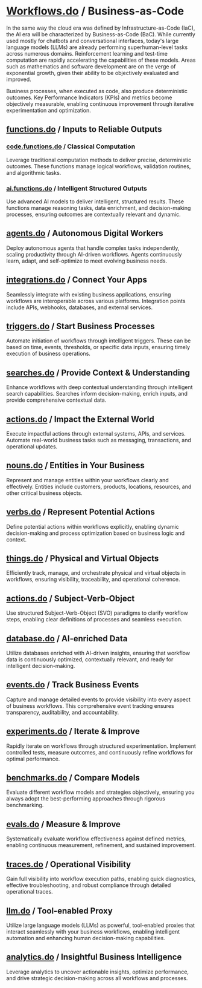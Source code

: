 # [Workflows.do](https://workflows.do) / Business-as-Code

In the same way the cloud era was defined by Infrastructure-as-Code (IaC), the AI era will be characterized by Business-as-Code (BaC). While currently used mostly for chatbots and conversational interfaces, today's large language models (LLMs) are already performing superhuman-level tasks across numerous domains. Reinforcement learning and test-time computation are rapidly accelerating the capabilities of these models. Areas such as mathematics and software development are on the verge of exponential growth, given their ability to be objectively evaluated and improved.

Business processes, when executed as code, also produce deterministic outcomes. Key Performance Indicators (KPIs) and metrics become objectively measurable, enabling continuous improvement through iterative experimentation and optimization.

## [functions.do](https://functions.do) / Inputs to Reliable Outputs

### [code.functions.do](https://code.functions.do) / Classical Computation

Leverage traditional computation methods to deliver precise, deterministic outcomes. These functions manage logical workflows, validation routines, and algorithmic tasks.

### [ai.functions.do](https://ai.functions.do) / Intelligent Structured Outputs

Use advanced AI models to deliver intelligent, structured results. These functions manage reasoning tasks, data enrichment, and decision-making processes, ensuring outcomes are contextually relevant and dynamic.

## [agents.do](https://agents.do) / Autonomous Digital Workers

Deploy autonomous agents that handle complex tasks independently, scaling productivity through AI-driven workflows. Agents continuously learn, adapt, and self-optimize to meet evolving business needs.

## [integrations.do](https://integrations.do) / Connect Your Apps

Seamlessly integrate with existing business applications, ensuring workflows are interoperable across various platforms. Integration points include APIs, webhooks, databases, and external services.

## [triggers.do](https://triggers.do) / Start Business Processes

Automate initiation of workflows through intelligent triggers. These can be based on time, events, thresholds, or specific data inputs, ensuring timely execution of business operations.

## [searches.do](https://searches.do) / Provide Context & Understanding

Enhance workflows with deep contextual understanding through intelligent search capabilities. Searches inform decision-making, enrich inputs, and provide comprehensive contextual data.

## [actions.do](https://actions.do) / Impact the External World

Execute impactful actions through external systems, APIs, and services. Automate real-world business tasks such as messaging, transactions, and operational updates.

## [nouns.do](https://nouns.do) / Entities in Your Business

Represent and manage entities within your workflows clearly and effectively. Entities include customers, products, locations, resources, and other critical business objects.

## [verbs.do](https://verbs.do) / Represent Potential Actions

Define potential actions within workflows explicitly, enabling dynamic decision-making and process optimization based on business logic and context.

## [things.do](https://things.do) / Physical and Virtual Objects

Efficiently track, manage, and orchestrate physical and virtual objects in workflows, ensuring visibility, traceability, and operational coherence.

## [actions.do](https://actions.do) / Subject-Verb-Object

Use structured Subject-Verb-Object (SVO) paradigms to clarify workflow steps, enabling clear definitions of processes and seamless execution.

## [database.do](https://database.do) / AI-enriched Data

Utilize databases enriched with AI-driven insights, ensuring that workflow data is continuously optimized, contextually relevant, and ready for intelligent decision-making.

## [events.do](https://events.do) / Track Business Events

Capture and manage detailed events to provide visibility into every aspect of business workflows. This comprehensive event tracking ensures transparency, auditability, and accountability.

## [experiments.do](https://experiments.do) / Iterate & Improve

Rapidly iterate on workflows through structured experimentation. Implement controlled tests, measure outcomes, and continuously refine workflows for optimal performance.

## [benchmarks.do](https://benchmarks.do) / Compare Models

Evaluate different workflow models and strategies objectively, ensuring you always adopt the best-performing approaches through rigorous benchmarking.

## [evals.do](https://evals.do) / Measure & Improve

Systematically evaluate workflow effectiveness against defined metrics, enabling continuous measurement, refinement, and sustained improvement.

## [traces.do](https://traces.do) / Operational Visibility

Gain full visibility into workflow execution paths, enabling quick diagnostics, effective troubleshooting, and robust compliance through detailed operational traces.

## [llm.do](https://llm.do) / Tool-enabled Proxy

Utilize large language models (LLMs) as powerful, tool-enabled proxies that interact seamlessly with your business workflows, enabling intelligent automation and enhancing human decision-making capabilities.

## [analytics.do](https://analytics.do) / Insightful Business Intelligence

Leverage analytics to uncover actionable insights, optimize performance, and drive strategic decision-making across all workflows and processes.
